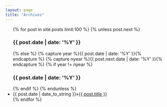 ```yaml
---
layout: page
title: "Archives"
---
```

<ul>
     {% for post in site.posts limit:100 %} 
	 {% unless post.next %} 
    <h3>{{ post.date | date: '%Y' }}</h3> 
	{% else %} {% capture year %}{{ post.date | date: '%Y' }}{% endcapture %} {% capture nyear %}{{ post.next.date | date: '%Y' }}{% endcapture %} 
	{% if year != nyear %} 
    <h3>{{ post.date | date: '%Y' }}</h3> {% endif %} 
	{% endunless %} 
    <li><span>{{ post.date | date_to_string }}</span>&raquo;<a href="{{ post.url }}">{{ post.title }}</a></li> {% endfor %} 
</ul> 